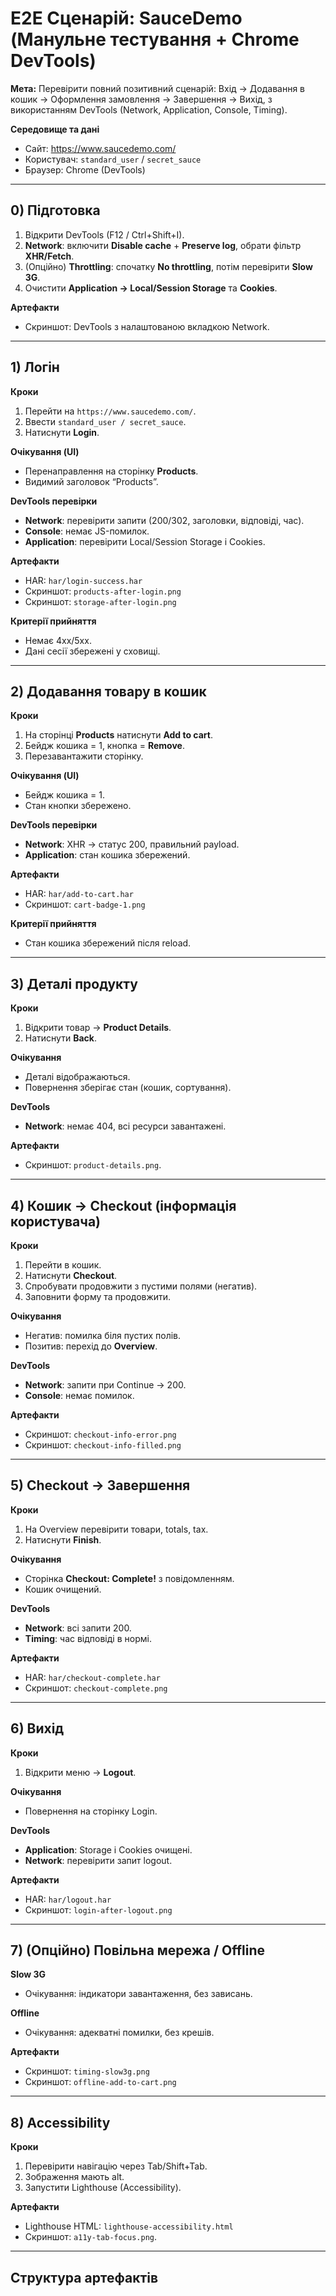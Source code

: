# E2E Сценарій: SauceDemo (Манульне тестування + Chrome DevTools)

**Мета:** Перевірити повний позитивний сценарій: Вхід → Додавання в кошик → Оформлення замовлення → Завершення → Вихід, з використанням DevTools (Network, Application, Console, Timing).

**Середовище та дані**
- Сайт: https://www.saucedemo.com/
- Користувач: `standard_user` / `secret_sauce`
- Браузер: Chrome (DevTools)

---

## 0) Підготовка
1. Відкрити DevTools (F12 / Ctrl+Shift+I).
2. **Network**: включити **Disable cache** + **Preserve log**, обрати фільтр **XHR/Fetch**.
3. (Опційно) **Throttling**: спочатку **No throttling**, потім перевірити **Slow 3G**.
4. Очистити **Application → Local/Session Storage** та **Cookies**.

**Артефакти**
- Скриншот: DevTools з налаштованою вкладкою Network.

---

## 1) Логін
**Кроки**
1. Перейти на `https://www.saucedemo.com/`.
2. Ввести `standard_user / secret_sauce`.
3. Натиснути **Login**.

**Очікування (UI)**
- Перенаправлення на сторінку **Products**.
- Видимий заголовок “Products”.

**DevTools перевірки**
- **Network**: перевірити запити (200/302, заголовки, відповіді, час).
- **Console**: немає JS-помилок.
- **Application**: перевірити Local/Session Storage і Cookies.

**Артефакти**
- HAR: `har/login-success.har`
- Скриншот: `products-after-login.png`
- Скриншот: `storage-after-login.png`

**Критерії прийняття**
- Немає 4xx/5xx.
- Дані сесії збережені у сховищі.

---

## 2) Додавання товару в кошик
**Кроки**
1. На сторінці **Products** натиснути **Add to cart**.
2. Бейдж кошика = 1, кнопка = **Remove**.
3. Перезавантажити сторінку.

**Очікування (UI)**
- Бейдж кошика = 1.
- Стан кнопки збережено.

**DevTools перевірки**
- **Network**: XHR → статус 200, правильний payload.
- **Application**: стан кошика збережений.

**Артефакти**
- HAR: `har/add-to-cart.har`
- Скриншот: `cart-badge-1.png`

**Критерії прийняття**
- Стан кошика збережений після reload.

---

## 3) Деталі продукту
**Кроки**
1. Відкрити товар → **Product Details**.
2. Натиснути **Back**.

**Очікування**
- Деталі відображаються.
- Повернення зберігає стан (кошик, сортування).

**DevTools**
- **Network**: немає 404, всі ресурси завантажені.

**Артефакти**
- Скриншот: `product-details.png`.

---

## 4) Кошик → Checkout (інформація користувача)
**Кроки**
1. Перейти в кошик.
2. Натиснути **Checkout**.
3. Спробувати продовжити з пустими полями (негатив).
4. Заповнити форму та продовжити.

**Очікування**
- Негатив: помилка біля пустих полів.
- Позитив: перехід до **Overview**.

**DevTools**
- **Network**: запити при Continue → 200.
- **Console**: немає помилок.

**Артефакти**
- Скриншот: `checkout-info-error.png`
- Скриншот: `checkout-info-filled.png`

---

## 5) Checkout → Завершення
**Кроки**
1. На Overview перевірити товари, totals, tax.
2. Натиснути **Finish**.

**Очікування**
- Сторінка **Checkout: Complete!** з повідомленням.
- Кошик очищений.

**DevTools**
- **Network**: всі запити 200.
- **Timing**: час відповіді в нормі.

**Артефакти**
- HAR: `har/checkout-complete.har`
- Скриншот: `checkout-complete.png`

---

## 6) Вихід
**Кроки**
1. Відкрити меню → **Logout**.

**Очікування**
- Повернення на сторінку Login.

**DevTools**
- **Application**: Storage і Cookies очищені.
- **Network**: перевірити запит logout.

**Артефакти**
- HAR: `har/logout.har`
- Скриншот: `login-after-logout.png`

---

## 7) (Опційно) Повільна мережа / Offline
**Slow 3G**
- Очікування: індикатори завантаження, без зависань.

**Offline**
- Очікування: адекватні помилки, без крешів.

**Артефакти**
- Скриншот: `timing-slow3g.png`
- Скриншот: `offline-add-to-cart.png`

---

## 8) Accessibility
**Кроки**
1. Перевірити навігацію через Tab/Shift+Tab.
2. Зображення мають alt.
3. Запустити Lighthouse (Accessibility).

**Артефакти**
- Lighthouse HTML: `lighthouse-accessibility.html`
- Скриншот: `a11y-tab-focus.png`.

---

## Структура артефактів
